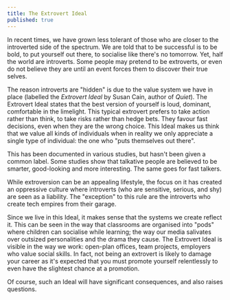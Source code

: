 ```yaml
---
title: The Extrovert Ideal
published: true
---
```


In recent times, we have grown less tolerant of those who are closer to the introverted side of the spectrum. We are told that to be successful is to be bold, to put yourself out there, to socialise like there's no tomorrow. Yet, half the world are introverts. Some people may pretend to be extroverts, or even do not believe they are until an event forces them to discover their true selves. 

The reason introverts are "hidden" is due to the value system we have in place (labelled the _Extrovert Ideal_ by Susan Cain, author of _Quiet_). The Extrovert Ideal states that the best version of yourself is loud, dominant, comfortable in the limelight. This typical extrovert prefers to take action rather than think, to take risks rather than hedge bets. They favour fast decisions, even when they are the wrong choice. This Ideal makes us think that we value all kinds of individuals when in reality we only appreciate a single type of individual: the one who "puts themselves out there". 

This has been documented in various studies, but hasn't been given a common label. Some studies show that talkative people are believed to be smarter, good-looking and more interesting. The same goes for fast talkers. 

While extroversion can be an appealing lifestyle, the focus on it has created an oppressive culture where introverts (who are sensitive, serious, and shy) are seen as a liability. The "exception" to this rule are the introverts who create tech empires from their garage. 

Since we live in this Ideal, it makes sense that the systems we create reflect it. This can be seen in the way that classrooms are organised into "pods" where children can socialise while learning; the way our media salivates over outsized personalities and the drama they cause. The Extrovert Ideal is visible in the way we work: open-plan offices, team projects, employers who value social skills. In fact, not being an extrovert is likely to damage your career as it's expected that you must promote yourself relentlessly to even have the slightest chance at a promotion. 

Of course, such an Ideal will have significant consequences, and also raises questions.

<script async data-uid="d1d24df4c1" src="https://fantastic-artist-4905.ck.page/d1d24df4c1/index.js"></script>